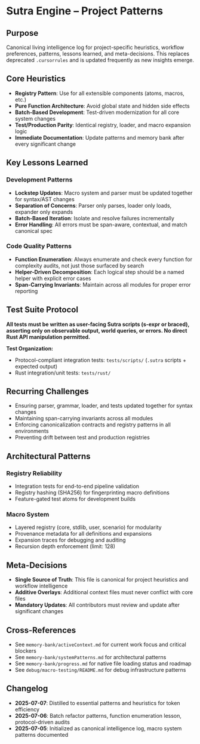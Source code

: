 # Sutra Engine – Project Patterns

## Purpose

Canonical living intelligence log for project-specific heuristics, workflow preferences, patterns, lessons learned, and meta-decisions. This replaces deprecated `.cursorrules` and is updated frequently as new insights emerge.

## Core Heuristics

- **Registry Pattern**: Use for all extensible components (atoms, macros, etc.)
- **Pure Function Architecture**: Avoid global state and hidden side effects
- **Batch-Based Development**: Test-driven modernization for all core system changes
- **Test/Production Parity**: Identical registry, loader, and macro expansion logic
- **Immediate Documentation**: Update patterns and memory bank after every significant change

## Key Lessons Learned

### Development Patterns
- **Lockstep Updates**: Macro system and parser must be updated together for syntax/AST changes
- **Separation of Concerns**: Parser only parses, loader only loads, expander only expands
- **Batch-Based Iteration**: Isolate and resolve failures incrementally
- **Error Handling**: All errors must be span-aware, contextual, and match canonical spec

### Code Quality Patterns
- **Function Enumeration**: Always enumerate and check every function for complexity audits, not just those surfaced by search
- **Helper-Driven Decomposition**: Each logical step should be a named helper with explicit error cases
- **Span-Carrying Invariants**: Maintain across all modules for proper error reporting

## Test Suite Protocol

**All tests must be written as user-facing Sutra scripts (s-expr or braced), asserting only on observable output, world queries, or errors. No direct Rust API manipulation permitted.**

**Test Organization:**
- Protocol-compliant integration tests: `tests/scripts/` (`.sutra` scripts + expected output)
- Rust integration/unit tests: `tests/rust/`

## Recurring Challenges

- Ensuring parser, grammar, loader, and tests updated together for syntax changes
- Maintaining span-carrying invariants across all modules
- Enforcing canonicalization contracts and registry patterns in all environments
- Preventing drift between test and production registries

## Architectural Patterns

### Registry Reliability
- Integration tests for end-to-end pipeline validation
- Registry hashing (SHA256) for fingerprinting macro definitions
- Feature-gated test atoms for development builds

### Macro System
- Layered registry (core, stdlib, user, scenario) for modularity
- Provenance metadata for all definitions and expansions
- Expansion traces for debugging and auditing
- Recursion depth enforcement (limit: 128)

## Meta-Decisions

- **Single Source of Truth**: This file is canonical for project heuristics and workflow intelligence
- **Additive Overlays**: Additional context files must never conflict with core files
- **Mandatory Updates**: All contributors must review and update after significant changes

## Cross-References

- See `memory-bank/activeContext.md` for current work focus and critical blockers
- See `memory-bank/systemPatterns.md` for architectural patterns
- See `memory-bank/progress.md` for native file loading status and roadmap
- See `debug/macro-testing/README.md` for debug infrastructure patterns

## Changelog

- **2025-07-07**: Distilled to essential patterns and heuristics for token efficiency
- **2025-07-06**: Batch refactor patterns, function enumeration lesson, protocol-driven audits
- **2025-07-05**: Initialized as canonical intelligence log, macro system patterns documented

